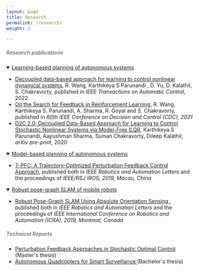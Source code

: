 ```yaml
---
layout: page
title: Research
permalink: /research/
weight: 1

---
```


<!-- This site is currently in progress. Check back later to see any interesting content! -->

##### <span style="color:Gray">**Research publications**</span>

<!-- <u><span style="color:Gray">**1) Learning-based planning of autonomous systems**</span></u> -->
<details open>
    <summary><u>Learning-based planning of autonomous systems</u></summary>
<ul>
    <li><span style="font-size: 14px;"> <u><a href="https://ieeexplore.ieee.org/abstract/document/9525194">Decoupled data-based approach for learning to control nonlinear dynamical systems</a></u>, R. Wang, <a> Karthikeya S Parunandi </a>, D. Yu, D. Kalathil, S. Chakravorty, published in <i>IEEE Transactions on Automatic Control</i>, 2022</span></li>
    <li><span style="font-size: 14px;"><a href="https://ieeexplore.ieee.org/abstract/document/9683350">On the Search for Feedback in Reinforcement Learning</a>, 
    R. Wang, Karthikeya S. Parunandi, A. Sharma, R. Goyal and S. Chakravorty, published in <i>60th IEEE Conference on Decision and Control (CDC), 2021</i></span></li>
    <li><span style="font-size: 14px;"><a href="https://arxiv.org/abs/2002.07368">D2C 2.0: Decoupled Data-Based Approach for Learning to Control Stochastic Nonlinear Systems via Model-Free ILQR</a>, Karthikeya S Parunandi, Aayushman Sharma, Suman Chakravorty, Dileep Kalathil, <i>arXiv pre-print</i>, 2020</span></li>
  </ul>
</details>


<details open>
    <summary><u>Model-based planning of autonomous systems</u></summary>
<ul>
    <li> <span style="font-size: 14px;"><a href="https://ieeexplore.ieee.org/abstract/document/8755450">T-PFC: A Trajectory-Optimized Perturbation Feedback Control Approach</a>, published both in <i>IEEE Robotics and Automation Letters</i> and the proceedings of <i>IEEE/RSJ IROS, 2019, Macau, China</i></span>
    </li></ul>
</details>

<details open>
    <summary><u>Robust pose-graph SLAM of mobile robots</u></summary>
<ul>
    <li> <span style="font-size: 14px;"><a href="https://ieeexplore.ieee.org/abstract/document/8613891">Robust Pose-Graph SLAM Using Absolute Orientation Sensing
</a>, published both in <i>IEEE Robotics and Automation Letters</i> and the proceedings of <i>IEEE International Conference on Robotics and Automation (ICRA), 2019, Montreal, Canada</i></span>
    </li></ul>
</details>

##### <span style="color:Gray">**Technical Reports**</span>

- <span style="font-size: 14px;"><a href="https://oaktrust.library.tamu.edu/handle/1969.1/188787">Perturbation Feedback Approaches in Stochastic Optimal Control</a> (Master's thesis)</span>
- <span style="font-size: 14px;"><a href="https://drive.google.com/file/d/1Jnqp-eM0OwPWy9ERNnRSMeXai4fCc4Wk/view"> Autonomous Quadcopters for Smart Surveillance </a> (Bachelor's thesis) </span>

